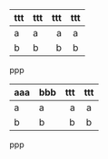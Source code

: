 |ttt|ttt|ttt|ttt|
|---|:--|--:|:-:|
|a|a|a|a|
|b|b|b|b|

ppp

|aaa|bbb|ttt|ttt|
|---|:--|--:|:-:|
|a|a|a|a|
|b|b|b|b|

ppp
